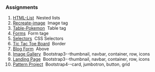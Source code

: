 ### Assignments
1. [HTML-List](https://github.com/jinchen-hu/web-development-bootcamp/blob/master/Assignments/1-ListAss.html)&nbsp;&nbsp;Nested lists
2. [Recreate-image](https://github.com/jinchen-hu/web-development-bootcamp/blob/master/Assignments/2-Recreate-image.html)&nbsp;&nbsp;Image tag
3. [Table-Pokemon](https://github.com/jinchen-hu/web-development-bootcamp/blob/master/Assignments/3-Tables-Pokemon-Ex.html)&nbsp;&nbsp;Table tag
4. [Forms](https://github.com/jinchen-hu/web-development-bootcamp/blob/master/Assignments/4-Froms-Ex.html)&nbsp;&nbsp;Form tage
5. [Selectors](https://github.com/jinchen-hu/web-development-bootcamp/tree/master/Assignments/5-Selectors)&nbsp;&nbsp;CSS Selectors
6. [Tic Tac Toe Board](https://github.com/jinchen-hu/web-development-bootcamp/tree/master/Assignments/6-Tic-Tac-Toe-Board)&nbsp;&nbsp;Border
7. [Blog Form](https://github.com/jinchen-hu/web-development-bootcamp/tree/master/Assignments/7-Blog-Form)&nbsp;&nbsp;Above
8. [Image Gallery](https://github.com/jinchen-hu/web-development-bootcamp/tree/master/Assignments/8-Image-Gallery)&nbsp;&nbsp;Bootstrap3--thumbnail, navbar, container, row, icons
9. [Landing Page](https://github.com/jinchen-hu/web-development-bootcamp/tree/master/Assignments/9-Landing-Pange)&nbsp;&nbsp;Bootstrap3--thumbnail, navbar, container, row, icons
10. [Pattern Project](https://github.com/jinchen-hu/web-development-bootcamp/tree/master/Assignments/10-Pattern-Project)&nbsp;&nbsp;Bootstrap4--card, jumbotron, button, grid